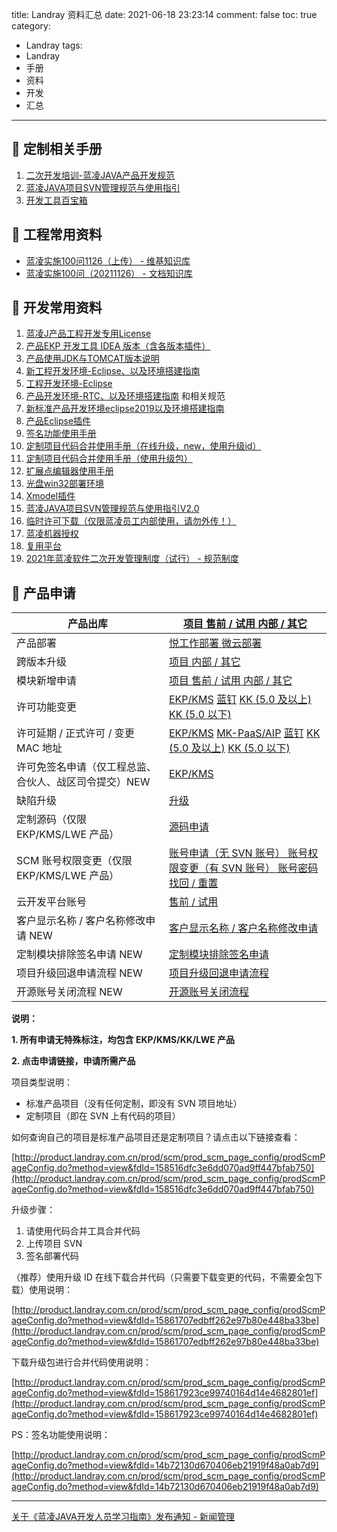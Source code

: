 title: Landray 资料汇总
date: 2021-06-18 23:23:14
comment: false
toc: true
category: 
 - Landray
tags: 
 - Landray
 - 手册
 - 资料
 - 开发
 - 汇总
---

## 📘 定制相关手册

1. [二次开发培训-蓝凌JAVA产品开发规范](http://java.landray.com.cn/kms/multidoc/kms_multidoc_knowledge/kmsMultidocKnowledge.do?method=view&fdId=14ab3fcfc97f5c4b8ac9de541558dce8)
2. [蓝凌JAVA项目SVN管理规范与使用指引](http://product.landray.com.cn/prod/scm/prod_scm_page_config/prodScmPageConfig.do?method=view&fdId=15428d7e632f5cfe160f5124a39b81f3&s_css=default)
3. [开发工具百宝箱](http://product.landray.com.cn/prod/scm/prod_scm_page_config/prodScmPageConfig.do?method=view&fdId=1435183e7cf4474a751a1224f45a19d8&s_css=default)

## 📕 工程常用资料

- [蓝凌实施100问1126（上传） - 维基知识库](https://java.landray.com.cn/kms/wiki/kms_wiki_main/kmsWikiMain.do?method=view&forwardStr=stylepage&fdId=17d5b201a4d1cb1dede9195482ab84cd&utm_source=mkpaas&lang=zh-cn)
- [蓝凌实施100问（20211126） - 文档知识库](https://java.landray.com.cn/kms/multidoc/kms_multidoc_knowledge/kmsMultidocKnowledge.do?method=view&fdId=17c969c5a2f9554d915564e489686892)

## 📘 开发常用资料

1. [蓝凌J产品工程开发专用License](http://product.landray.com.cn/prod/scm/prod_scm_page_config/prodScmPageConfig.do?method=view&fdId=1399ad69919fc532f85b6ad4271a9d4d)
2. [产品EKP 开发工具 IDEA 版本（含各版本插件）](http://product.landray.com.cn/prod/scm/prod_scm_page_config/prodScmPageConfig.do?method=view&fdId=17665f0ef7d358eb3cb2a1745589160b&s_css=default)
3. [产品使用JDK与TOMCAT版本说明](http://product.landray.com.cn/prod/scm/prod_scm_page_config/prodScmPageConfig.do?method=view&fdId=17288dacf290031909e1930408f8405a&s_css=default)
4. [新工程开发环境-Eclipse、以及环境搭建指南](http://product.landray.com.cn/prod/scm/prod_scm_page_config/prodScmPageConfig.do?method=view&fdId=1739a29d816ecd85d6d0fe541ccb9e68&s_css=default)
5. [工程开发环境-Eclipse](http://product.landray.com.cn/prod/scm/prod_scm_page_config/prodScmPageConfig.do?method=view&fdId=14362f25ce9062402351f1147f58c9ab&s_css=office2007)
6. [产品开发环境-RTC、以及环境搭建指南](http://product.landray.com.cn/prod/scm/prod_scm_page_config/prodScmPageConfig.do?method=view&fdId=14362f692a78af295cdcf3d41ec8f10d&s_css=office2007) 和相关规范
7. [新标准产品开发环境eclipse2019以及环境搭建指南](http://product.landray.com.cn/prod/scm/prod_scm_page_config/prodScmPageConfig.do?method=view&fdId=170c22a21d664e0b671250046bf8426e&s_css=default)
8. [产品Eclipse插件](http://product.landray.com.cn/prod/scm/prod_scm_page_config/prodScmPageConfig.do?method=view&fdId=14b711534fe7ec549ef1f7f47cb8fe04)
9. [签名功能使用手册](http://product.landray.com.cn/prod/scm/prod_scm_page_config/prodScmPageConfig.do?method=view&fdId=14b72130d670406eb21919f48a0ab7d9)
10. [定制项目代码合并使用手册（在线升级，new，使用升级id）](http://product.landray.com.cn/prod/scm/prod_scm_page_config/prodScmPageConfig.do?method=view&fdId=15c3470f3f286fa109f71884578aa6b8)
11. [定制项目代码合并使用手册（使用升级包）](http://product.landray.com.cn/prod/scm/prod_scm_page_config/prodScmPageConfig.do?method=view&fdId=14b721530deef699206503742eeb08aa)
12. [扩展点编辑器使用手册](http://product.landray.com.cn/prod/scm/prod_scm_page_config/prodScmPageConfig.do?method=view&fdId=14b7240ad7035df3965c7f7459094315)
13. [光盘win32部署环境](http://product.landray.com.cn/prod/scm/prod_scm_page_config/prodScmPageConfig.do?method=view&fdId=14d7430b9c1c237e03352024dd7b10a3&s_css=default)
14. [Xmodel插件](http://product.landray.com.cn/prod/scm/prod_scm_page_config/prodScmPageConfig.do?method=view&fdId=14eaa52c1ea0bb4035e8e2b43c5a128f&s_css=default)
15. [蓝凌JAVA项目SVN管理规范与使用指引V2.0](http://product.landray.com.cn/prod/scm/prod_scm_page_config/prodScmPageConfig.do?method=view&fdId=15428d7e632f5cfe160f5124a39b81f3&s_css=default)
16. [临时许可下载（仅限蓝凌员工内部使用，请勿外传！）](http://product.landray.com.cn/prod/scm/downloadLicense.jsp)
17. [蓝凌机器授权](http://product.landray.com.cn/moduleindex.jsp?nav=/prod/scm/tree.jsp&main=%2Fprod%2Fscm%2Fprod_scm_project%2FprodScmProject.do%3Fmethod%3Dlist%26myProd%3Dtrue)
18. [复用平台](http://mall.landray.com.cn/core01/km/reuse/km_reuse_redevelop/kmReuseRedevelop.do?method=goodsList)
19. [2021年蓝凌软件二次开发管理制度（试行） - 规范制度](http://java.landray.com.cn/km/institution/km_institution_knowledge/kmInstitutionKnowledge.do?method=view&fdId=177fc4acbec58d6b39b74ee42bab413b&s_css=default)

## 📘 产品申请

| 产品出库                                              | [项目 ](http://bmp.landray.com.cn/km/econtract/km_econtract_product_out/kmEcontractProductOut.do?method=add)[售前 / 试用 ](http://product.landray.com.cn/prod/scm/prod_scm_redirect/prod_scm_redirect_cd.jsp)[内部 / 其它](http://product.landray.com.cn/prod/scm/prod_scm_redirect/prod_scm_redirect_cd.jsp)                                                                                                                                                                                                                                                                                                                                                                                                                      |
| ------------------------------------------------------- | ------------------------------------------------------------------------------------------------------------------------------------------------------------------------------------------------------------------------------------------------------------------------------------------------------------------------------------------------------------------------------------------------------------------------------------------------------------------------------------------------------------------------------------------------------------------------------------------------------------------------------------------------------------------------------------------------------------------------------------ |
| 产品部署                                              | [悦工作部署 ](http://java.landray.com.cn/km/review/km_review_main/kmReviewMain.do?method=add&fdTemplateId=1543c0a7d34b904298acc424870a5895)[微云部署](http://java.landray.com.cn/km/review/km_review_main/kmReviewMain.do?method=add&fdTemplateId=147433b06b35ca7d459846c49b5af5f1)                                                                                                                                                                                                                                                                                                                                                                                                                                                |
| 跨版本升级                                            | [项目 ](http://bmp.landray.com.cn/km/econtract/km_econtract_product_out/kmEcontractProductOut.do?method=add)[内部 / 其它](http://product.landray.com.cn/km/review/km_review_main/kmReviewMain.do?method=add&fdTemplateId=14f86e3307a96d9034788424ed1a5393)                                                                                                                                                                                                                                                                                                                                                                                                                                                                         |
| 模块新增申请                                          | [项目 ](http://bmp.landray.com.cn/km/econtract/km_econtract_product_out/kmEcontractProductOut.do?method=add)[售前 / 试用 ](http://product.landray.com.cn/km/review/km_review_main/kmReviewMain.do?method=add&fdTemplateId=14f86db043ff0390b2d965042ac82c71)[内部 / 其它](http://product.landray.com.cn/km/review/km_review_main/kmReviewMain.do?method=add&fdTemplateId=14f86db043ff0390b2d965042ac82c71)                                                                                                                                                                                                                                                                                                                          |
| 许可功能变更                                          | [EKP/KMS](http://product.landray.com.cn/km/review/km_review_main/kmReviewMain.do?method=add&fdTemplateId=13c465c78014e0a35c7a0a94d68bda5b) [蓝钉](http://product.landray.com.cn/km/review/km_review_main/kmReviewMain.do?method=add&fdTemplateId=16f82f277b13daba48247fc4082bd2ff) [KK (5.0 及以上)](http://product.landray.com.cn/km/review/km_review_main/kmReviewMain.do?method=add&fdTemplateId=14f8c00cbde4b7a4c1c06814d7ba0231) [KK (5.0 以下)](http://product.landray.com.cn/km/review/km_review_main/kmReviewMain.do?method=add&fdTemplateId=12e186877a0459ef689e75d472cbfbce)                                                                                                                                             |
| 许可延期 / 正式许可 / 变更 MAC 地址                   | [EKP/KMS](http://product.landray.com.cn/km/review/km_review_main/kmReviewMain.do?method=add&fdTemplateId=14fb6754fca9d7c4b15c6f840e09c810) [MK-PaaS/AIP](http://product.landray.com.cn/km/review/km_review_main/kmReviewMain.do?method=add&fdTemplateId=170235b8f6321f7c1b213464eb183fc8) [蓝钉](http://product.landray.com.cn/km/review/km_review_main/kmReviewMain.do?method=add&fdTemplateId=16ed691e60fe85ff7ec485d4e53a7871) [KK (5.0 及以上)](http://product.landray.com.cn/km/review/km_review_main/kmReviewMain.do?method=add&fdTemplateId=14fb6754790ac0ef06aaebf4969b5dd9) [KK (5.0 以下)](http://java.landray.com.cn/km/review/km_review_main/kmReviewMain.do?method=add&fdTemplateId=12e186877a0459ef689e75d472cbfbce) |
| 许可免签名申请（仅工程总监、合伙人、战区司令提交）NEW | [EKP/KMS](http://product.landray.com.cn/km/review/km_review_main/kmReviewMain.do?method=add&fdTemplateId=171e2f2231f842f6ad9711643ae9e408&s_css=default)                                                                                                                                                                                                                                                                                                                                                                                                                                                                                                                                                                           |
| 缺陷升级                                              | [升级](http://product.landray.com.cn/km/review/km_review_main/kmReviewMain.do?method=add&fdTemplateId=14f86e3307a96d9034788424ed1a5393)                                                                                                                                                                                                                                                                                                                                                                                                                                                                                                                                                                                            |
| 定制源码（仅限 EKP/KMS/LWE 产品）                     | [源码申请](http://product.landray.com.cn/prod/scm/prod_scm_redirect/prod_scm_redirect_source.jsp)                                                                                                                                                                                                                                                                                                                                                                                                                                                                                                                                                                                                                                  |
| SCM 账号权限变更（仅限 EKP/KMS/LWE 产品）             | [账号申请（无 SVN 账号） ](http://product.landray.com.cn/km/review/km_review_main/kmReviewMain.do?method=add&fdTemplateId=1406284c148c702c8b7c8d74f55865c0)[账号权限变更（有 SVN 账号） ](http://product.landray.com.cn/km/review/km_review_main/kmReviewMain.do?method=add&fdTemplateId=140628ec7ba309174b1c44f4be691dd3)[账号密码找回 / 重置](http://product.landray.com.cn/km/review/km_review_main/kmReviewMain.do?method=add&fdTemplateId=14ac9e02788df0eebe3cdf54930a5179)                                                                                                                                                                                                                                                   |
| 云开发平台账号                                        | [售前 / 试用](http://product.landray.com.cn/km/review/km_review_main/kmReviewMain.do?method=add&fdTemplateId=163d9b9003cebee4d5839c84ddfb7904)                                                                                                                                                                                                                                                                                                                                                                                                                                                                                                                                                                                     |
| 客户显示名称 / 客户名称修改申请 NEW                   | [客户显示名称 / 客户名称修改申请](http://product.landray.com.cn/km/review/km_review_main/kmReviewMain.do?method=add&fdTemplateId=171e2cf543a80047c13090a49cab5800&s_css=default)                                                                                                                                                                                                                                                                                                                                                                                                                                                                                                                                                   |
| 定制模块排除签名申请 NEW                              | [定制模块排除签名申请](http://product.landray.com.cn/km/review/km_review_main/kmReviewMain.do?method=add&fdTemplateId=171e4c92188f6476eae94de4544b2a21&s_css=default)                                                                                                                                                                                                                                                                                                                                                                                                                                                                                                                                                              |
| 项目升级回退申请流程 NEW                              | [项目升级回退申请流程](http://product.landray.com.cn/km/review/km_review_main/kmReviewMain.do?method=add&fdTemplateId=173376618fc34cc55c2d98b4b1eb34a9&s_css=default)                                                                                                                                                                                                                                                                                                                                                                                                                                                                                                                                                              |
| 开源账号关闭流程 NEW                                  | [开源账号关闭流程](http://product.landray.com.cn/km/review/km_review_main/kmReviewMain.do?method=add&fdTemplateId=17346ff62605606de44dabf43f781dce&s_css=default)                                                                                                                                                                                                                                                                                                                                                                                                                                                                                                                                                                  |

**说明：**

**1. 所有申请无特殊标注，均包含 EKP/KMS/KK/LWE 产品**

**2. 点击申请链接，申请所需产品**

项目类型说明：

- 标准产品项目（没有任何定制，即没有 SVN 项目地址）
- 定制项目（即在 SVN 上有代码的项目）

如何查询自己的项目是标准产品项目还是定制项目？请点击以下链接查看：

[http://product.landray.com.cn/prod/scm/prod_scm_page_config/prodScmPageConfig.do?method=view&fdId=158516dfc3e6dd070ad9ff447bfab750](http://product.landray.com.cn/prod/scm/prod_scm_page_config/prodScmPageConfig.do?method=view&fdId=158516dfc3e6dd070ad9ff447bfab750)

升级步骤：

1. 请使用代码合并工具合并代码
2. 上传项目 SVN
3. 签名部署代码

（推荐）使用升级 ID 在线下载合并代码（只需要下载变更的代码，不需要全包下载）使用说明：

[http://product.landray.com.cn/prod/scm/prod_scm_page_config/prodScmPageConfig.do?method=view&fdId=15861707edbff262e97b80e448ba33be](http://product.landray.com.cn/prod/scm/prod_scm_page_config/prodScmPageConfig.do?method=view&fdId=15861707edbff262e97b80e448ba33be)

下载升级包进行合并代码使用说明：

[http://product.landray.com.cn/prod/scm/prod_scm_page_config/prodScmPageConfig.do?method=view&fdId=158617923ce99740164d14e4682801ef](http://product.landray.com.cn/prod/scm/prod_scm_page_config/prodScmPageConfig.do?method=view&fdId=158617923ce99740164d14e4682801ef)

PS：签名功能使用说明：

[http://product.landray.com.cn/prod/scm/prod_scm_page_config/prodScmPageConfig.do?method=view&fdId=14b72130d670406eb21919f48a0ab7d9](http://product.landray.com.cn/prod/scm/prod_scm_page_config/prodScmPageConfig.do?method=view&fdId=14b72130d670406eb21919f48a0ab7d9)

---

[关于《蓝凌JAVA开发人员学习指南》发布通知 - 新闻管理](http://java.landray.com.cn/sys/news/sys_news_main/sysNewsMain.do?method=view&fdId=139bed589a412b438fa3023407fa7abf)